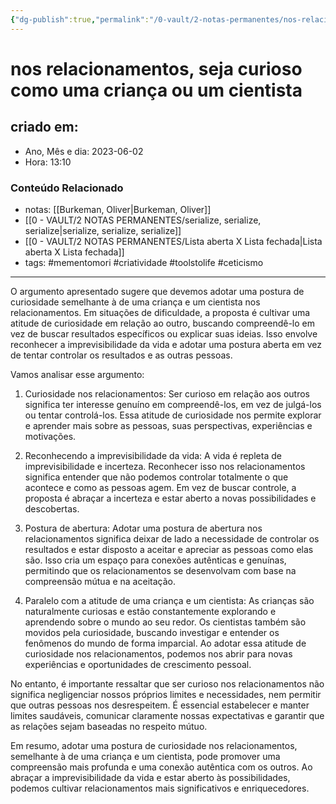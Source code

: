 ```yaml
---
{"dg-publish":true,"permalink":"/0-vault/2-notas-permanentes/nos-relacionamentos-seja-curioso-como-uma-crianca-ou-um-cientista/","tags":["permanente","mementomori","criatividade","toolstolife","ceticismo"],"dgHomeLink":true,"dgShowLocalGraph":true,"dgShowFileTree":true,"dgEnableSearch":true}
---
```


# nos relacionamentos, seja curioso como uma criança ou um cientista

## criado em: 
-  Ano, Mês e dia: 2023-06-02
- Hora: 13:10

### Conteúdo Relacionado
- notas: [[Burkeman, Oliver\|Burkeman, Oliver]]
- [[0 - VAULT/2 NOTAS PERMANENTES/serialize, serialize, serialize\|serialize, serialize, serialize]]
- [[0 - VAULT/2 NOTAS PERMANENTES/Lista aberta X Lista fechada\|Lista aberta X Lista fechada]]
- tags: #mementomori #criatividade #toolstolife #ceticismo 
---

O argumento apresentado sugere que devemos adotar uma postura de curiosidade semelhante à de uma criança e um cientista nos relacionamentos. Em situações de dificuldade, a proposta é cultivar uma atitude de curiosidade em relação ao outro, buscando compreendê-lo em vez de buscar resultados específicos ou explicar suas ideias. Isso envolve reconhecer a imprevisibilidade da vida e adotar uma postura aberta em vez de tentar controlar os resultados e as outras pessoas.

Vamos analisar esse argumento:

1. Curiosidade nos relacionamentos:
Ser curioso em relação aos outros significa ter interesse genuíno em compreendê-los, em vez de julgá-los ou tentar controlá-los. Essa atitude de curiosidade nos permite explorar e aprender mais sobre as pessoas, suas perspectivas, experiências e motivações.

2. Reconhecendo a imprevisibilidade da vida:
A vida é repleta de imprevisibilidade e incerteza. Reconhecer isso nos relacionamentos significa entender que não podemos controlar totalmente o que acontece e como as pessoas agem. Em vez de buscar controle, a proposta é abraçar a incerteza e estar aberto a novas possibilidades e descobertas.

3. Postura de abertura:
Adotar uma postura de abertura nos relacionamentos significa deixar de lado a necessidade de controlar os resultados e estar disposto a aceitar e apreciar as pessoas como elas são. Isso cria um espaço para conexões autênticas e genuínas, permitindo que os relacionamentos se desenvolvam com base na compreensão mútua e na aceitação.

4. Paralelo com a atitude de uma criança e um cientista:
As crianças são naturalmente curiosas e estão constantemente explorando e aprendendo sobre o mundo ao seu redor. Os cientistas também são movidos pela curiosidade, buscando investigar e entender os fenômenos do mundo de forma imparcial. Ao adotar essa atitude de curiosidade nos relacionamentos, podemos nos abrir para novas experiências e oportunidades de crescimento pessoal.

No entanto, é importante ressaltar que ser curioso nos relacionamentos não significa negligenciar nossos próprios limites e necessidades, nem permitir que outras pessoas nos desrespeitem. É essencial estabelecer e manter limites saudáveis, comunicar claramente nossas expectativas e garantir que as relações sejam baseadas no respeito mútuo.

Em resumo, adotar uma postura de curiosidade nos relacionamentos, semelhante à de uma criança e um cientista, pode promover uma compreensão mais profunda e uma conexão autêntica com os outros. Ao abraçar a imprevisibilidade da vida e estar aberto às possibilidades, podemos cultivar relacionamentos mais significativos e enriquecedores.